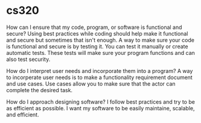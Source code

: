 # cs320
How can I ensure that my code, program, or software is functional and secure?
Using best practices while coding should help make it functional and secure but sometimes that isn't enough. A way to make sure your code is functional and secure is by testing it. You can test it manually or create automatic tests. These tests will make sure your program functions and can also test security.

How do I interpret user needs and incorporate them into a program?
A way to incorperate user needs is to make a functionality requirement document and use cases. Use cases allow you to make sure that the actor can complete the desired task.

How do I approach designing software?
I follow best practices and try to be as efficient as possible. I want my software to be easily maintaine, scalable, and efficient.
